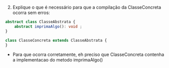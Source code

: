 2. Explique o que é necessário para que a compilação da ClasseConcreta ocorra
sem erros:

```ts
abstract class ClasseAbstrata {
    abstract imprimaAlgo(): void ;
}

class ClasseConcreta extends ClasseAbstrata {
}
```

- Para que ocorra corretamente, eh preciso que ClasseConcreta contenha a implementacao do metodo imprimaAlgo()